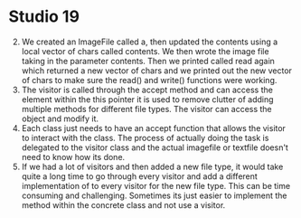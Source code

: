 # Studio 19

2. We created an ImageFile called a, then updated the contents using a local vector of chars 
called contents. We then wrote the image file taking in the parameter contents. Then we printed called 
read again which returned a new vector of chars and we printed out the new vector of chars to make sure 
the read() and write() functions were working. 
3. The visitor is called through the accept method and can access the element within the this pointer 
it is used to remove clutter of adding multiple methods for different file types. The visitor can access 
the object and modify it. 
4. Each class just needs to have an accept function that allows the visitor to interact with the class. 
The process of actually doing the task is delegated to the visitor class and the actual imagefile or textfile
doesn't need to know how its done. 
5. If we had a lot of visitors and then added a new file type, it would take quite a long time to 
go through every visitor and add a different implementation of to every visitor for the new file type. 
This can be time consuming and challenging. Sometimes its just easier to implement the method within the 
concrete class and not use a visitor. 